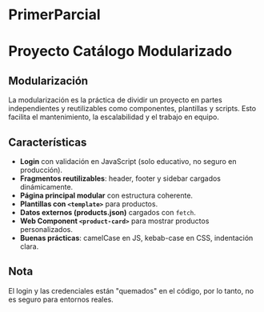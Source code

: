 # PrimerParcial
# Proyecto Catálogo Modularizado

## Modularización
La modularización es la práctica de dividir un proyecto en partes independientes y reutilizables 
como componentes, plantillas y scripts. Esto facilita el mantenimiento, la escalabilidad y el trabajo en equipo.

## Características
- **Login** con validación en JavaScript (solo educativo, no seguro en producción).
- **Fragmentos reutilizables**: header, footer y sidebar cargados dinámicamente.
- **Página principal modular** con estructura coherente.
- **Plantillas con `<template>`** para productos.
- **Datos externos (products.json)** cargados con `fetch`.
- **Web Component `<product-card>`** para mostrar productos personalizados.
- **Buenas prácticas**: camelCase en JS, kebab-case en CSS, indentación clara.

## Nota
El login y las credenciales están "quemados" en el código, por lo tanto, no es seguro para entornos reales.

